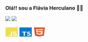 ### Olá!! sou a Flávia Herculano 👩‍💻


<div>
<img height="180cm" src="https://github-readme-stats.vercel.app/api?username=Flavia-Herculano&show_icons=true&theme=dracula&include_all_commits=true&count_private=true"/>
<img height="180cm" src="https://github-readme-stats.vercel.app/api/top-langs/?username=Flavia-Herculano&layout=compact&langs_count=16&theme=dracula"/>
</div>

<div style="display: inline_block"><br>
<img align="center" alt="Icone-JS" height="30" width="40" src="https://raw.githubusercontent.com/devicons/devicon/master/icons/javascript/javascript-plain.svg">
<img align="center" alt="Icone-TS" height="30" width="40" src="https://raw.githubusercontent.com/devicons/devicon/master/icons/typescript/typescript-plain.svg">
<img align="center" alt="Icone-HTML" height="30" width="40" src="https://raw.githubusercontent.com/devicons/devicon/master/icons/html5/html5-original.svg">
</div>




